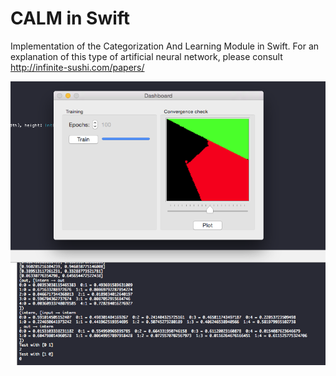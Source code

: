 # CALM in Swift

Implementation of the Categorization And Learning Module in Swift.
For an explanation of this type of artificial neural network, please consult http://infinite-sushi.com/papers/

![alt screenshot](screenshot.png)
